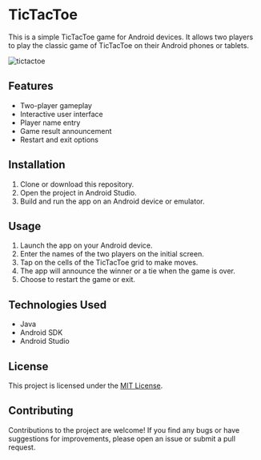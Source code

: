 # TicTacToe

This is a simple TicTacToe game for Android devices. It allows two players to play the classic game of TicTacToe on their Android phones or tablets.

![tictactoe](https://github.com/wolskimarcin/TicTacToe/assets/103077297/4cb6ec2f-570f-4b0c-a7d9-63b2241acbc6)

## Features

- Two-player gameplay
- Interactive user interface
- Player name entry
- Game result announcement
- Restart and exit options

## Installation

1. Clone or download this repository.
2. Open the project in Android Studio.
3. Build and run the app on an Android device or emulator.

## Usage

1. Launch the app on your Android device.
2. Enter the names of the two players on the initial screen.
3. Tap on the cells of the TicTacToe grid to make moves.
4. The app will announce the winner or a tie when the game is over.
5. Choose to restart the game or exit.

## Technologies Used

- Java
- Android SDK
- Android Studio

## License

This project is licensed under the [MIT License](LICENSE).

## Contributing

Contributions to the project are welcome! If you find any bugs or have suggestions for improvements, please open an issue or submit a pull request.

